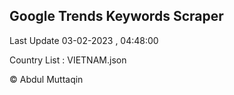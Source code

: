 

## Google Trends Keywords Scraper 
 
Last Update 03-02-2023 , 04:48:00

Country List :
VIETNAM.json



© Abdul Muttaqin 
